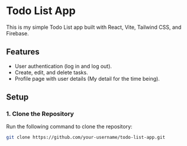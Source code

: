 # Todo List App

This is my simple Todo List app built with React, Vite, Tailwind CSS, and Firebase.

## Features
- User authentication (log in and log out).
- Create, edit, and delete tasks.
- Profile page with user details (My detail for the time being).

## Setup

### 1. Clone the Repository
Run the following command to clone the repository:
```bash
git clone https://github.com/your-username/todo-list-app.git
